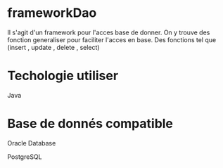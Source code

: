# frameworkDao 

Il s'agit d'un framework pour l'acces base de donner. On y trouve des fonction generaliser pour faciliter l'acces en base. Des fonctions tel que (insert , update , delete , select)

# Techologie utiliser 

Java

# Base de donnés compatible

Oracle Database 

PostgreSQL
